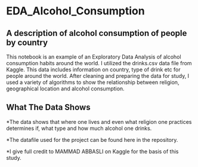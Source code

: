 # EDA_Alcohol_Consumption
## A description of alcohol consumption of people by country

This notebook is an example of an Exploratory Data Analysis of alcohol consumption habits around the world.
I utilized the drinks.csv data file from Kaggle. This data includes information on country, type of drink etc for people around the world.
After cleaning and preparing the data for study, I used a variety of algorithms to show the relationship between religion, geographical location and
alcohol consumption.

## What The Data Shows

*The data shows that where one lives and even what religion one practices determines if, what type and how much alcohol one drinks.

*The datafile used for the project can be found here in the repository.

*I give full credit to MAMMAD ABBASLI on Kaggle for the basis of this study.
